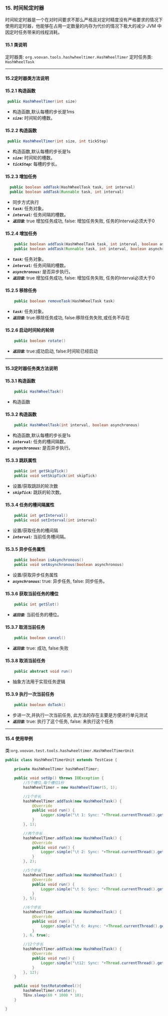 ### 15. 时间轮定时器
时间轮定时器是一个在对时间要求不那么严格且对定时精度没有严格要求的情况下使用的定时器，他能够在占用一定数量的内存为代价的情况下极大的减少 JVM 中因定时任务带来的线程消耗。

#### 15.1 类说明
定时器类: `org.voovan.tools.hashwheeltimer.HashWheelTimer`
定时任务类: `HashWheelTask`

-----------------------------------------

#### 15.2定时器类方法说明
#### 15.2.1 构造函数
```java
 public HashWheelTimer(int size)
```
 - 构造函数,默认每槽的步长是1ms
 - ***`size`:*** 时间轮的槽数。

#### 15.2.2 构造函数
```java
 public HashWheelTimer(int size, int tickStep)
```
 - 构造函数,默认每槽的步长是1s
 - ***`size`:*** 时间轮的槽数。
 - ***`tickStep`:*** 每槽的步长。

#### 15.2.3 增加任务
```java
  public boolean addTask(HashWheelTask task, int interval)
  public boolean addTask(Runnable task, int interval)
```
 - 同步方式执行
 - ***`task`:*** 任务对象。
 - ***`interval`:*** 任务间隔的槽数。
 - ***`返回值`:*** true 增加任务成功, false: 增加任务失败, 任务的Interval必须大于0

#### 15.2.4 增加任务
```java
    public boolean addTask(HashWheelTask task, int interval, boolean asynchronous)
    public boolean addTask(Runnable task, int interval, boolean asynchronous)
```
 - ***`task`:*** 任务对象。
 - ***`interval`:*** 任务间隔的槽数。
 - ***`asynchronous`:*** 是否异步执行。
 - ***`返回值`:*** true 增加任务成功, false: 增加任务失败, 任务的Interval必须大于0

#### 15.2.5 移除任务
```java
    public boolean removeTask(HashWheelTask task)
```
 - ***`task`:*** 任务对象。
 - ***`返回值`:*** true:移除任务成功, false:移除任务失败,或任务不存在

#### 15.2.6 启动时间轮的轮转
```java
    public boolean rotate()
```
 - ***`返回值`:*** true:成功启动, false:时间轮已经启动

-----------------------------------------

#### 15.3定时器任务类方法说明
#### 15.3.1 构造函数
```java
    public HashWheelTask()
```
 - 构造函数

#### 15.3.2 构造函数
```java
    public HashWheelTask(int interval, boolean asynchronous)
```
 - 构造函数,默认每槽的步长是1s
 - ***`interval`:*** 任务的槽间隔数。
 - ***`asynchronous`:*** 是否异步执行。

#### 15.3.3 跳跃属性
```java
    public int getSkipTick() 
    public void setSkipTick(int skipTick)
```
 -  设置/获取跳跃的轮次数
 - ***`skipTick`:***  跳跃的轮次数。 


#### 15.3.4 任务的槽间隔属性
```java
    public int getInterval() 
    public void setInterval(int interval)
```
 -  设置/获取任务的槽间隔
 - ***`interval`:***  当前任务槽间隔。 

#### 15.3.5 异步任务属性
```java
    public boolean isAsynchronous()
    public void setAsynchronous(boolean asynchronous)
```
 -  设置/获取异步任务属性
 - ***`asynchronous`:*** true: 异步任务, false: 同步任务。 

#### 15.3.6 获取当前任务的槽位
```java
    public int getSlot()
```
 - ***`返回值`:*** 当前任务的槽位。 


#### 15.3.7 取消当前任务
```java
    public boolean cancel()
```
 - ***`返回值`:*** true: 成功, false:失败

#### 15.3.8 取消当前任务
```java
    public abstract void run()
```
 - 抽象方法用于实现任务逻辑

#### 15.3.9 执行一次当前任务
```java
    public boolean doTask()
```
 - 步进一次,并执行一次当前任务, 此方法的存在主要是方便进行单元测试
 - ***`返回值`:*** true: 执行了这个任务, false: 未执行这个任务

-----------------------------------------
#### 15.4 使用举例
类:`org.voovan.test.tools.hashwheeltimer.HashWheelTimerUnit`
```java
public class HashWheelTimerUnit extends TestCase {

    private HashWheelTimer hashWheelTimer;

    public void setUp() throws IOException {
        //5个槽位,每个槽位1秒 
        hashWheelTimer = new HashWheelTimer(5, 1);

        //1个步长
        hashWheelTimer.addTask(new HashWheelTask() {
            @Override
            public void run() {
                Logger.simple("\t 1: Sync: "+Thread.currentThread().getName()+" "+TDateTime.format(new Date(), TDateTime.STANDER_DATETIME_TEMPLATE));
            }
        }, 1);

        //两个步长
        hashWheelTimer.addTask(new HashWheelTask() {
            @Override
            public void run() {
                Logger.simple("\t 2: Sync: "+Thread.currentThread().getName()+" "+TDateTime.format(new Date(), TDateTime.STANDER_DATETIME_TEMPLATE));
            }
        }, 2);

        //5个步长
        hashWheelTimer.addTask(new HashWheelTask() {
            @Override
            public void run() {
                Logger.simple("\t 5: Sync: "+Thread.currentThread().getName()+" "+TDateTime.format(new Date(), TDateTime.STANDER_DATETIME_TEMPLATE));
            }
        }, 5);

        //6个步长
        hashWheelTimer.addTask(new HashWheelTask() {
            @Override
            public void run() {
                Logger.simple("\t 6: Async: "+Thread.currentThread().getName()+" "+TDateTime.format(new Date(), TDateTime.STANDER_DATETIME_TEMPLATE));
            }
        }, 6, true);

        //12个步长
        hashWheelTimer.addTask(new HashWheelTask() {
            @Override
            public void run() {
                Logger.simple("\t12: Sync: "+Thread.currentThread().getName()+" "+TDateTime.format(new Date(), TDateTime.STANDER_DATETIME_TEMPLATE));
            }
        }, 12);
    }

    public void testRotateWheel(){
        hashWheelTimer.rotate();
        TEnv.sleep(60 * 1000 * 10);
    }

}
```